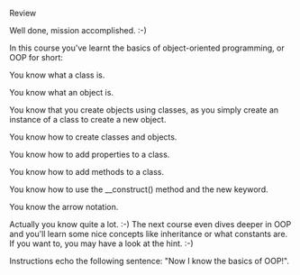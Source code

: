Review

Well done, mission accomplished. :-)

In this course you've learnt the basics of object-oriented programming, or OOP for short:

You know what a class is.

You know what an object is.

You know that you create objects using classes, as you simply create an instance of a class to create a new object.

You know how to create classes and objects.

You know how to add properties to a class.

You know how to add methods to a class.

You know how to use the __construct() method and the new keyword.

You know the arrow notation.

Actually you know quite a lot. :-)
The next course even dives deeper in OOP and you'll learn some nice concepts like inheritance or what constants are.
If you want to, you may have a look at the hint. :-)

Instructions
echo the following sentence: "Now I know the basics of OOP!".
